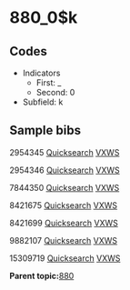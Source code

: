 # 880\_0$k

## Codes

-   Indicators
    -   First: \_
    -   Second: 0
-   Subfield: k

## Sample bibs

2954345 [Quicksearch](https://search.library.yale.edu/catalog/2954345) [VXWS](http://prodorbis.library.yale.edu:7014/vxws/GetHoldingsService?bibId=2954345)

2954346 [Quicksearch](https://search.library.yale.edu/catalog/2954346) [VXWS](http://prodorbis.library.yale.edu:7014/vxws/GetHoldingsService?bibId=2954346)

7844350 [Quicksearch](https://search.library.yale.edu/catalog/7844350) [VXWS](http://prodorbis.library.yale.edu:7014/vxws/GetHoldingsService?bibId=7844350)

8421675 [Quicksearch](https://search.library.yale.edu/catalog/8421675) [VXWS](http://prodorbis.library.yale.edu:7014/vxws/GetHoldingsService?bibId=8421675)

8421699 [Quicksearch](https://search.library.yale.edu/catalog/8421699) [VXWS](http://prodorbis.library.yale.edu:7014/vxws/GetHoldingsService?bibId=8421699)

9882107 [Quicksearch](https://search.library.yale.edu/catalog/9882107) [VXWS](http://prodorbis.library.yale.edu:7014/vxws/GetHoldingsService?bibId=9882107)

15309719 [Quicksearch](https://search.library.yale.edu/catalog/15309719) [VXWS](http://prodorbis.library.yale.edu:7014/vxws/GetHoldingsService?bibId=15309719)

**Parent topic:**[880](../../tags/880/880.md)

